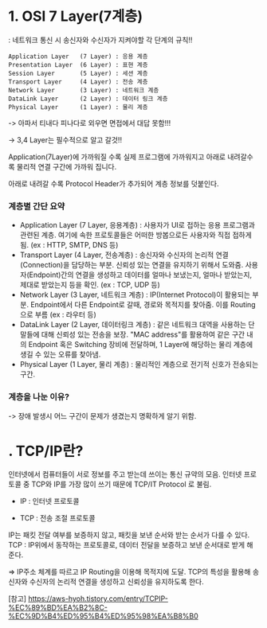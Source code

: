 

# 1. OSI 7 Layer(7계층)

: 네트워크 통신 시 송신자와 수신자가 지켜야할 각 단계의 규칙!!


    Application Layer   (7 Layer) : 응용 계층
    Presentation Layer  (6 Layer) : 표현 계층
    Session Layer       (5 Layer) : 세션 계층
    Transport Layer     (4 Layer) : 전송 계층
    Network Layer       (3 Layer) : 네트워크 계층
    DataLink Layer      (2 Layer) : 데이터 링크 계층
    Physical Layer      (1 Layer) : 물리 계층

-> 아파서 티내다 피나다로 외우면 면접에서 대답 못함!!! 

-> 3,4 Layer는 필수적으로 알고 갈것!!

Application(7Layer)에 가까워질 수록 실제 프로그램에 가까워지고 아래로 내려갈수록 물리적 연결 구간에 가까워 집니다.

아래로 내려갈 수록 Protocol Header가 추가되어 계층 정보를 덧붙인다.


### 계층별 간단 요약
- Application Layer (7 Layer, 응용계층) : 사용자가 UI로 접하는 응용 프로그램과 관련된 계층. 여기에 속한 프로토콜들은 어떠한 방봅으로든 사용자와 직접 접하게 됨. (ex : HTTP, SMTP, DNS 등)
- Transport Layer (4 Layer, 전송계층) : 송신자와 수신자의 논리적 연결(Connection)을 담당하는 부분. 신뢰성 있는 연결을 유지하기 위해서 도와줌. 사용자(Endpoint)간의 연결을 생성하고 데이터를 얼마나 보냈는지, 얼마나 받았는지, 제대로 받았는지 등을 확인. (ex : TCP, UDP 등)
- Network Layer (3 Layer, 네트워크 계층) : IP(Internet Protocol)이 활용되는 부분. Endpoint에서 다른 Endpoint로 갈때, 경로와 목적지를 찾아줌. 이를 Routing으로 부름 (ex : 라우터 등)
- DataLink Layer (2 Layer, 데이터링크 계층) : 같은 네트워크 대역을 사용하는 단말들에 대해 신뢰성 있는 전송을 보장. "MAC address"를 활용하여 같은 구간 내의 Endpoint 혹은 Switching 장비에 전달하며,  1 Layer에 해당하는 물리 계층에 생길 수 있는 오류를 찾아냄.
- Physical Layer (1 Layer, 물리 계층) : 물리적인 계층으로 전기적 신호가 전송되는 구간.


### 계층을 나눈 이유?
-> 장애 발생시 어느 구간이 문제가 생겼는지 명확하게 알기 위함.





# . TCP/IP란?
인터넷에서 컴퓨터들이 서로 정보를 주고 받는데 쓰이는 통신 규약의 모음.
인터넷 프로토콜 중 TCP와 IP를 가장 많이 쓰기 때문에 TCP/IT Protocol 로 불림.

- IP : 인터넷 프로토콜

- TCP : 전송 조절 프로토콜

IP는 패킷 전달 여부를 보증하지 않고, 패킷을 보낸 순서와 받는 순서가 다를 수 있다.
TCP : IP위에서 동작하는 프로토콜로, 데이터 전달을 보증하고 보낸 순서대로 받게 해준다.

=> IP주소 체계를 따르고 IP Routing을 이용해 목적지에 도달. TCP의 특성을 활용해 송신자와 수신자의 논리적 연결을 생성하고 신뢰성을 유지하도록 한다.










[참고]
https://aws-hyoh.tistory.com/entry/TCPIP-%EC%89%BD%EA%B2%8C-%EC%9D%B4%ED%95%B4%ED%95%98%EA%B8%B0
